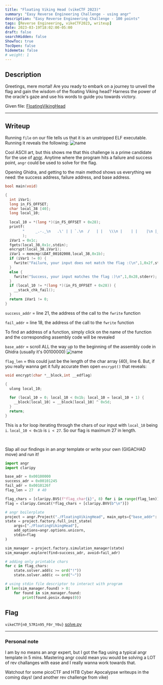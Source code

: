 ```yaml
---
title: "Floating Viking Head (vikeCTF 2023)"
summary: "Easy Reverse Engineering Challenge - using angr"
description: "Easy Reverse Engineering Challenge - 100 points"
tags: [Reverse Engineering, vikeCTF2023, writeup]
date: 2023-03-19T18:02:00-05:00
draft: false
searchHidden: false
ShowToc: true
TocOpen: false
hidemeta: false
# weight: 1
---
```


## Description

Greetings, mere mortal! Are you ready to embark on a journey to unveil the flag and gain the wisdom of the floating Viking head? Harness the power of the oracle's gaze and use his words to guide you towards victory.

Given file: [FloatingVikingHead](/vikectf-floating-viking-head/FloatingVikingHead)

---

## Writeup
Running `file` on our file tells us that it is an unstripped ELF executable. Running it reveals the following:
![name](/vikectf-floating-viking-head/2023-03-19_18-52.png#center)

Cool ASCII art, but this shows me that this challenge is a prime candidate for the use of [angr](https://angr.io/). Anytime where the program hits a failure and success point, `angr` could be used to solve for the flag.

Opening Ghidra, and getting to the main method shows us everything we need: the success address, failure address, and base address.

```c {linenos=true}
bool main(void)

{
  int iVar1;
  long in_FS_OFFSET;
  char local_38 [40];
  long local_10;
  
  local_10 = *(long *)(in_FS_OFFSET + 0x28);
  printf(
        "     _.-._\n   .\' | | `.\n  /   | |   \\\n |    | |    |\n |____|_|____|\n |____(_)____|\n  /|(o)| |(o)|\\\n//|   | |   |\\\\\n\'/|  (|_|)  |\\`\n //.///|\\\\\\.\\\\\n /////---\\\\\\\ \\\\n ////|||||\\\\\\\\\n \'//|||||||\\\\`\n   \'|||||||`\n\nI am the flag oracle.\nEnter a  flag and I will tell you if it is correct.\nFlag: "
        );
  iVar1 = 0x1c;
  fgets(local_38,0x1c,stdin);
  encrypt(local_38,iVar1);
  iVar1 = memcmp(&DAT_00102008,local_38,0x1b);
  if (iVar1 != 0) {
    fwrite("Failure, your input does not match the flag :(\n",1,0x2f,stderr);
  }
  else {
    fwrite("Success, your input matches the flag :)\n",1,0x28,stderr);
  }
  if (local_10 != *(long *)(in_FS_OFFSET + 0x28)) {
    __stack_chk_fail();
  }
  return iVar1 != 0;
}
```

`success_addr` = line 21, the address of the call to the `fwrite` function

`fail_addr` = line 18, the address of the call to the `fwrite` function

To find an address of a function, simply click on the name of the function and the corresponding assembly code will be revealed

`base_addr` = scroll ALL the way up to the beginning of the assembly code in Ghidra (usually it's 00100000)
![name](/vikectf-floating-viking-head/2023-03-19_19-47.png#center)

`flag_len` = this could just be the length of the char array (40), line 6. But, if you really wanna get it fully accurate then open `encrypt()` that reveals:
```c {linenos=true}
void encrypt(char *__block,int __edflag)

{
  ulong local_10;
  
  for (local_10 = 0; local_10 < 0x1b; local_10 = local_10 + 1) {
    __block[local_10] = __block[local_10] ^ 0x5d;
  }
  return;
}
```
This is a for loop iterating through the chars of our input with `local_10` being `i`. `local_10 < 0x1b` is `i < 27`. So our flag is maximum 27 in length.

&nbsp;

Slap all our findings in an angr template or write your own (GIGACHAD move) and run it!

```py
import angr
import claripy

base_adr = 0x00100000
success_adr = 0x00101245
fail_adr = 0x0010126f
flag_len = 27  # 40

flag_chars = [claripy.BVS(f"flag_char{i}", 8) for i in range(flag_len)]
flag = claripy.Concat(*flag_chars + [claripy.BVV(b"\n")])

# angr boilerplate
project = angr.Project("./FloatingVikingHead", main_opts={"base_addr": base_adr})
state = project.factory.full_init_state(
    args=["./FloatingVikingHead"],
    add_options=angr.options.unicorn,
    stdin=flag
)

sim_manager = project.factory.simulation_manager(state)
sim_manager.explore(find=success_adr, avoid=fail_adr)

# adding only printable chars
for c in flag_chars:
    state.solver.add(c >= ord("!"))
    state.solver.add(c <= ord("~"))

# using stdin file descriptor to interact with program
if len(sim_manager.found) > 0:
    for found in sim_manager.found:
        print(found.posix.dumps(0))

```



## Flag
`vikeCTF{n0_57R1n95_F0r_Y0u}` [solve.py](/vikectf-floating-viking-head/solve.py)

---

### Personal note

I am by no means an angr expert, but I got the flag using a typical angr template in 5 mins. Mastering angr could mean you would be solving a LOT of rev challanges with ease and I really wanna work towards that. 

Watchout for some picoCTF and HTB Cyber Apocalypse writeups in the coming days! (and another rev challenge from vike)
